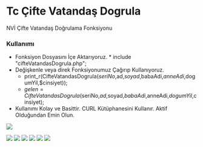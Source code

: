 # Tc Çifte Vatandaş Dogrula
NVİ Çifte Vatandaş Doğrulama Fonksiyonu

### Kullanımı
- Fonksiyon Dosyasını İçe Aktarıyoruz. * include "cifteVatandasDogrula.php";
- Değişkenle veya direk Fonksiyonumuz Çağırıp Kullanıyoruz.
  - print_r(CifteVatandasDogrula($seriNo,$ad,$soyad,$babaAdi,$anneAdi,$dogumYil,$cinsiyet));
  - $gelen=CifteVatandasDogrula($seriNo,$ad,$soyad,$babaAdi,$anneAdi,$dogumYil,$cinsiyet);
- Kullanımı Kolay ve Basittir. CURL Kütüphanesini Kullanır. Aktif Olduğundan Emin Olun.

![](https://fsmtek.com/wp-content/uploads/2019/01/logo.png)

![](https://img.shields.io/github/stars/pandao/editor.md.svg) 
![](https://img.shields.io/github/forks/pandao/editor.md.svg) 
![](https://img.shields.io/github/tag/pandao/editor.md.svg) 
![](https://img.shields.io/github/release/pandao/editor.md.svg) 
![](https://img.shields.io/github/issues/pandao/editor.md.svg) 
![](https://img.shields.io/bower/v/editor.md.svg)

